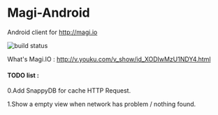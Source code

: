 # Magi-Android
Android client for http://magi.io

![build status](https://travis-ci.org/undownding/magi-android.svg?branch=master)


What's Magi.IO : http://v.youku.com/v_show/id_XODIwMzU1NDY4.html

#### TODO list : 

0.Add SnappyDB for cache HTTP Request.

1.Show a empty view when network has problem / nothing found.

